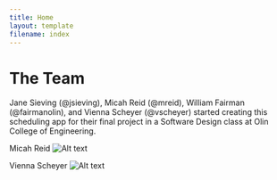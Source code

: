 ```yaml
---
title: Home
layout: template
filename: index
---
```


# The Team
Jane Sieving (@jsieving), Micah Reid (@mreid), William Fairman (@fairmanolin), and Vienna Scheyer (@vscheyer) started creating this scheduling app for their final project in a Software Design class at Olin College of Engineering.


Micah Reid
![Alt text](.../micah_profile.png)

Vienna Scheyer
![Alt text](.../vienna_profile.png)
